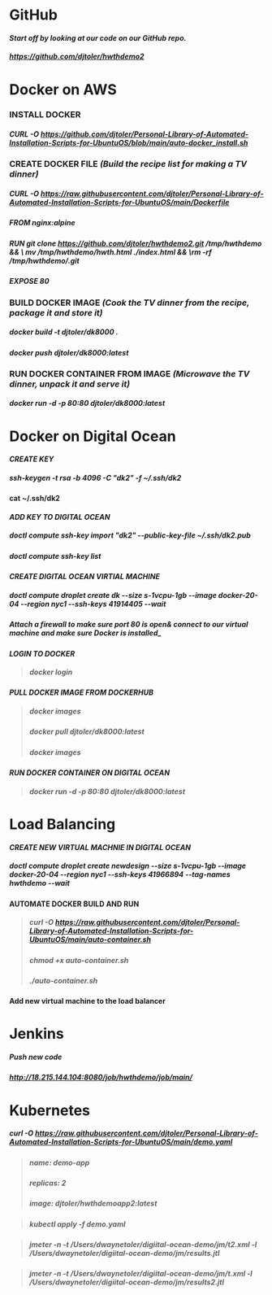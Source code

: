 # GitHub

#### _Start off by looking at our code on our GitHub repo._ 

##### https://github.com/djtoler/hwthdemo2

# Docker on AWS

### INSTALL DOCKER

##### CURL -O https://github.com/djtoler/Personal-Library-of-Automated-Installation-Scripts-for-UbuntuOS/blob/main/auto-docker_install.sh

### CREATE DOCKER FILE _(Build the recipe list for making a TV dinner)_

##### CURL -O https://raw.githubusercontent.com/djtoler/Personal-Library-of-Automated-Installation-Scripts-for-UbuntuOS/main/Dockerfile

##### FROM nginx:alpine

##### RUN git clone https://github.com/djtoler/hwthdemo2.git /tmp/hwthdemo && \ mv /tmp/hwthdemo/hwth.html ./index.html && \rm -rf /tmp/hwthdemo/.git

##### EXPOSE 80

### BUILD DOCKER IMAGE _(Cook the TV dinner from the recipe, package it and store it)_

##### docker build -t djtoler/dk8000 .
##### docker push djtoler/dk8000:latest

### RUN DOCKER CONTAINER FROM IMAGE _(Microwave the TV dinner, unpack it and serve it)_

##### docker run -d -p 80:80 djtoler/dk8000:latest


# Docker on Digital Ocean

#### _CREATE KEY_
##### ssh-keygen -t rsa -b 4096 -C "dk2" -f ~/.ssh/dk2
#### cat ~/.ssh/dk2

#### _ADD KEY TO DIGITAL OCEAN_
##### doctl compute ssh-key import "dk2" --public-key-file ~/.ssh/dk2.pub
##### doctl compute ssh-key list

#### _CREATE DIGITAL OCEAN VIRTIAL MACHINE_
##### doctl compute droplet create dk --size s-1vcpu-1gb --image docker-20-04 --region nyc1 --ssh-keys 41914405 --wait

##### _Attach a firewall to make sure port 80 is open_& connect to our virtual machine and make sure Docker is installed_

#### _LOGIN TO DOCKER_
> ##### docker login

#### _PULL DOCKER IMAGE FROM DOCKERHUB_
> ##### docker images
> ##### docker pull djtoler/dk8000:latest
> ##### docker images

#### _RUN DOCKER CONTAINER ON DIGITAL OCEAN_
> ##### docker run -d -p 80:80 djtoler/dk8000:latest

# Load Balancing

#### _CREATE NEW VIRTUAL MACHNIE IN DIGITAL OCEAN_
##### doctl compute droplet create newdesign --size s-1vcpu-1gb --image docker-20-04 --region nyc1 --ssh-keys 41966894 --tag-names hwthdemo --wait

#### AUTOMATE DOCKER BUILD AND RUN
> ##### curl -O https://raw.githubusercontent.com/djtoler/Personal-Library-of-Automated-Installation-Scripts-for-UbuntuOS/main/auto-container.sh
> ##### chmod +x auto-container.sh
> ##### ./auto-container.sh

#### Add new virtual machine to the load balancer

# Jenkins
##### Push new code
##### http://18.215.144.104:8080/job/hwthdemo/job/main/

# Kubernetes

##### curl -O https://raw.githubusercontent.com/djtoler/Personal-Library-of-Automated-Installation-Scripts-for-UbuntuOS/main/demo.yaml

> ##### _name: demo-app_
> ##### _replicas: 2_
> ##### _image: djtoler/hwthdemoapp2:latest_

> ##### kubectl apply -f demo.yaml

> #####   jmeter -n -t /Users/dwaynetoler/digiital-ocean-demo/jm/t2.xml -l /Users/dwaynetoler/digiital-ocean-demo/jm/results.jtl

> ##### jmeter -n -t /Users/dwaynetoler/digiital-ocean-demo/jm/t.xml -l /Users/dwaynetoler/digiital-ocean-demo/jm/results2.jtl
